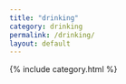 ```yaml
---
title: "drinking"
category: drinking
permalink: /drinking/
layout: default
---
```


{% include category.html %}
